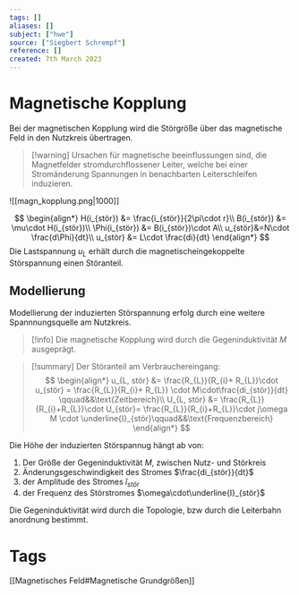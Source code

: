 ```yaml
---
tags: []
aliases: []
subject: ["hwe"]
source: ["Siegbert Schrempf"]
reference: []
created: 7th March 2023
---
```


# Magnetische Kopplung
Bei der magnetischen Kopplung wird die Störgröße über das magnetische Feld in den Nutzkreis übertragen.

> [!warning] Ursachen für magnetische beeinflussungen sind, die Magnetfelder stromdurchflossener Leiter, welche bei einer Stromänderung Spannungen in benachbarten Leiterschleifen induzieren.

![[magn_kopplung.png|1000]]

$$
\begin{align*}
H(i_{stör}) &= \frac{i_{stör}}{2\pi\cdot r}\\
B(i_{stör}) &= \mu\cdot H(i_{stör})\\
\Phi(i_{stör}) &= B(i_{stör})\cdot A\\
u_{stör}&=N\cdot \frac{d\Phi}{dt}\\
u_{stör} &= L\cdot \frac{di}{dt}
\end{align*}
$$
Die Lastspannung $u_{L}$ erhält durch die magnetischeingekoppelte Störspannung einen Störanteil.
## Modellierung 
Modellierung der induzierten Störspannung erfolg durch eine weitere Spannnungsquelle am Nutzkreis.
> [!info] Die magnetische Kopplung wird durch die Gegeninduktivität $M$ ausgeprägt.

> [!summary] Der Störanteil am Verbrauchereingang:
> $$
> \begin{align*}
> u_{L, stör} &= \frac{R_{L}}{R_{i}+ R_{L}}\cdot u_{stör} = \frac{R_{L}}{R_{i}+ R_{L}} \cdot M\cdot\frac{di_{stör}}{dt} \qquad&&\text{Zeitbereich}\\
> U_{L, stör} &= \frac{R_{L}}{R_{i}+R_{L}}\cdot U_{stör}= \frac{R_{L}}{R_{i}+R_{L}}\cdot j\omega M \cdot \underline{I}_{stör}\qquad&&\text{Frequenzbereich}
> \end{align*}
> $$



Die Höhe der induzierten Störspannug hängt ab von:
1. Der Größe der Gegeninduktivität $M$, zwischen Nutz- und Störkreis
2. Änderungsgeschwindigkeit des Stromes $\frac{di_{stör}}{dt}$
3. der Amplitude des Stromes $\hat{i}_{stör}$
4. der Frequenz des Störstromes $\omega\cdot\underline{I}_{stör}$

Die Gegeninduktivität wird durch die Topologie, bzw durch die Leiterbahn anordnung bestimmt.

# Tags
[[Magnetisches Feld#Magnetische Grundgrößen]]